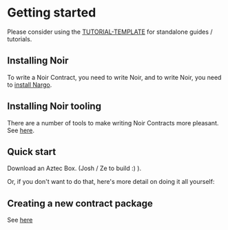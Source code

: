 # Getting started

Please consider using the [TUTORIAL-TEMPLATE](../../TUTORIAL-TEMPLATE.md) for standalone guides / tutorials.

## Installing Noir

To write a Noir Contract, you need to write Noir, and to write Noir, you need to [install Nargo](https://noir-lang.org/getting_started/nargo_installation).

## Installing Noir tooling

There are a number of tools to make writing Noir Contracts more pleasant. See [here](https://github.com/noir-lang/awesome-noir#get-coding).

## Quick start

Download an Aztec Box. (Josh / Ze to build :) ).

Or, if you don't want to do that, here's more detail on doing it all yourself:

## Creating a new contract package

See [here](https://github.com/AztecProtocol/aztec-packages/tree/master/yarn-project/noir-contracts#creating-a-new-contract-package)

